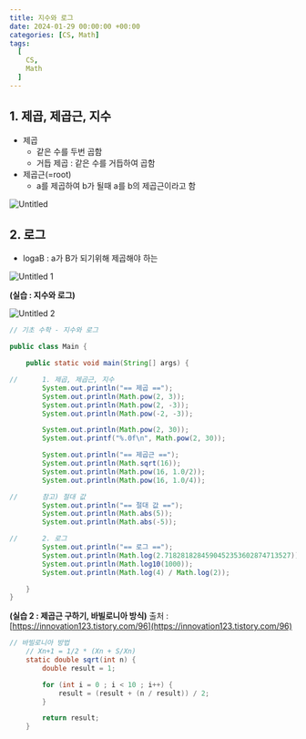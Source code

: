 ```yaml
---
title: 지수와 로그
date: 2024-01-29 00:00:00 +00:00
categories: [CS, Math]
tags:
  [
    CS,
    Math
  ]
---
```


## 1. 제곱, 제곱근, 지수

- 제곱
    - 같은 수를 두번 곱함
    - 거듭 제곱 : 같은 수를 거듭하여 곱함
- 제곱근(=root)
    - a를 제곱하여 b가 될때 a를 b의 제곱근이라고 함

![Untitled](https://github.com/KimHyungkeun/KimHyungkeun.github.io/assets/12759500/da5f76be-9038-40d1-bc4d-79c55c6264d5)


## 2. 로그

- logaB : a가 B가 되기위해 제곱해야 하는

![Untitled 1](https://github.com/KimHyungkeun/KimHyungkeun.github.io/assets/12759500/1fd87028-3392-48f6-b11a-c8a025f20401)


**(실습 : 지수와 로그)**

![Untitled 2](https://github.com/KimHyungkeun/KimHyungkeun.github.io/assets/12759500/42b964e4-214b-4d00-b8ab-c3e9a4e155bf)


```java
// 기초 수학 - 지수와 로그

public class Main {

    public static void main(String[] args) {

//      1. 제곱, 제곱근, 지수
        System.out.println("== 제곱 ==");
        System.out.println(Math.pow(2, 3));
        System.out.println(Math.pow(2, -3));
        System.out.println(Math.pow(-2, -3));

        System.out.println(Math.pow(2, 30));
        System.out.printf("%.0f\n", Math.pow(2, 30));

        System.out.println("== 제곱근 ==");
        System.out.println(Math.sqrt(16));
        System.out.println(Math.pow(16, 1.0/2));
        System.out.println(Math.pow(16, 1.0/4));

//      참고) 절대 값
        System.out.println("== 절대 값 ==");
        System.out.println(Math.abs(5));
        System.out.println(Math.abs(-5));

//      2. 로그
        System.out.println("== 로그 ==");
        System.out.println(Math.log(2.7182818284590452353602874713527));
        System.out.println(Math.log10(1000));
        System.out.println(Math.log(4) / Math.log(2));

    }
}
```

**(실습 2 : 제곱근 구하기, 바빌로니아 방식)**
출처 : [https://innovation123.tistory.com/96](https://innovation123.tistory.com/96)

```java
// 바빌로니아 방법
    // Xn+1 = 1/2 * (Xn + S/Xn)
    static double sqrt(int n) {
        double result = 1;

        for (int i = 0 ; i < 10 ; i++) {
            result = (result + (n / result)) / 2;
        }

        return result;
    }
```

